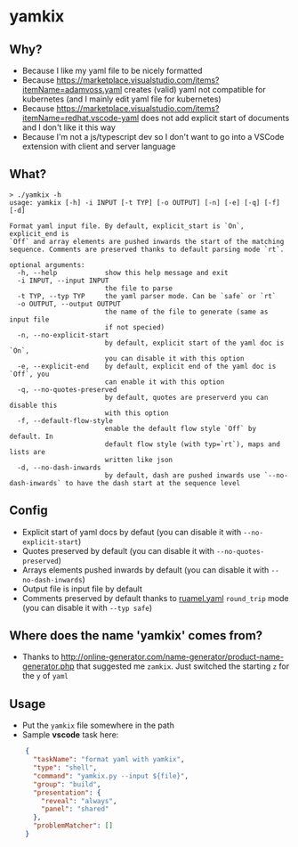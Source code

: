 # yamkix

## Why?

- Because I like my yaml file to be nicely formatted
- Because <https://marketplace.visualstudio.com/items?itemName=adamvoss.yaml> creates (valid) yaml not compatible for kubernetes (and I mainly edit yaml file for kubernetes)
- Because <https://marketplace.visualstudio.com/items?itemName=redhat.vscode-yaml> does not add explicit start of documents and I don't like it this way
- Because I'm not a js/typescript dev so I don't want to go into a VSCode extension with client and server language

## What?

```shell
> ./yamkix -h
usage: yamkix [-h] -i INPUT [-t TYP] [-o OUTPUT] [-n] [-e] [-q] [-f] [-d]

Format yaml input file. By default, explicit_start is `On`, explicit_end is
`Off` and array elements are pushed inwards the start of the matching
sequence. Comments are preserved thanks to default parsing mode `rt`.

optional arguments:
  -h, --help            show this help message and exit
  -i INPUT, --input INPUT
                        the file to parse
  -t TYP, --typ TYP     the yaml parser mode. Can be `safe` or `rt`
  -o OUTPUT, --output OUTPUT
                        the name of the file to generate (same as input file
                        if not specied)
  -n, --no-explicit-start
                        by default, explicit start of the yaml doc is `On`,
                        you can disable it with this option
  -e, --explicit-end    by default, explicit end of the yaml doc is `Off`, you
                        can enable it with this option
  -q, --no-quotes-preserved
                        by default, quotes are preserverd you can disable this
                        with this option
  -f, --default-flow-style
                        enable the default flow style `Off` by default. In
                        default flow style (with typ=`rt`), maps and lists are
                        written like json
  -d, --no-dash-inwards
                        by default, dash are pushed inwards use `--no-dash-inwards` to have the dash start at the sequence level

```

## Config

- Explicit start of yaml docs by defaut (you can disable it with `--no-explicit-start`)
- Quotes preserved by default (you can disable it with `--no-quotes-preserved`)
- Arrays elements pushed inwards by default (you can disable it with `--no-dash-inwards`)
- Output file is input file by default
- Comments preserved by default thanks to [ruamel.yaml](https://pypi.python.org/pypi/ruamel.yaml) `round_trip` mode (you can disable it with `--typ safe`)

## Where does the name 'yamkix' comes from?

- Thanks to <http://online-generator.com/name-generator/product-name-generator.php> that suggested me `zamkix`. Just switched the starting `z` for the `y` of `yaml`

## Usage

- Put the `yamkix` file somewhere in the path
- Sample **vscode** task here:

```json
    {
      "taskName": "format yaml with yamkix",
      "type": "shell",
      "command": "yamkix.py --input ${file}",
      "group": "build",
      "presentation": {
        "reveal": "always",
        "panel": "shared"
      },
      "problemMatcher": []
    }

```
